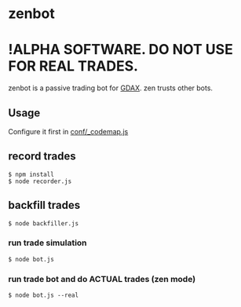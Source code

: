 # zenbot

# !ALPHA SOFTWARE. DO NOT USE FOR REAL TRADES.

zenbot is a passive trading bot for [GDAX](https://gdax.com/). zen trusts other bots.

## Usage

Configure it first in [conf/_codemap.js](https://github.com/carlos8f/zenbot/blob/master/conf/_codemap.js)

## record trades

```
$ npm install
$ node recorder.js
```

## backfill trades

```
$ node backfiller.js
```

### run trade simulation

```
$ node bot.js
```

### run trade bot and do ACTUAL trades (zen mode)

```
$ node bot.js --real
```
